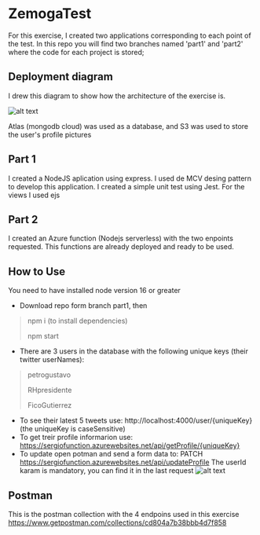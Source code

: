 # ZemogaTest
For this exercise, I created two applications corresponding to each point of the test. In this repo you will find two branches named 'part1' and 'part2' where the code for each project is stored;

## Deployment diagram
I drew this diagram to show how the architecture of the exercise is.

![alt text](https://twitterbucketsergio.s3.amazonaws.com/Blank+diagram+(1).png)

Atlas (mongodb cloud) was used as a database, and S3 was used to store the user's profile pictures

## Part 1 
I created a NodeJS aplication using express. I used de MCV desing pattern to develop this application. I created a simple unit test using Jest. For the views I used ejs

## Part 2
I created an Azure function (Nodejs serverless) with the two enpoints requested. This functions are already deployed and ready to be used.


## How to Use
You need to have installed node version 16 or greater

- Download repo form branch part1, then 

> npm i (to install dependencies)
> 
> npm start

- There are 3 users in the database with the following unique keys (their twitter userNames):
> petrogustavo
> 
> RHpresidente
> 
> FicoGutierrez
- To see their latest 5 tweets use: http://localhost:4000/user/{uniqueKey}   (the uniqueKey is caseSensitive)
- To get treir profile informarion use: https://sergiofunction.azurewebsites.net/api/getProfile/{uniqueKey}
- To update open potman and send a form data to: PATCH https://sergiofunction.azurewebsites.net/api/updateProfile The userId karam is mandatory, you can find it in the last request
![alt text](https://twitterbucketsergio.s3.amazonaws.com/Screenshot+2022-06-12+234953.png)

## Postman
This is the postman collection with the 4 endpoins used in this exercise https://www.getpostman.com/collections/cd804a7b38bbb4d7f858
